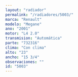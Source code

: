 ```yaml
---
layout: "radiador"
permalink: "/radiadores/5003/"
marca: "Renault"
modelo: "Megane"
ano: "2001"
motor: "L4 2.0"
transmision: "Automática"
parte: "732316"
clima: "Con clima"
alto: "23"
ancho: "15 3/4"
observaciones: ""
id: "5003"
---
```


